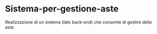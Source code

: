 # Sistema-per-gestione-aste
Realizzazione di un sistema (lato back-end) che consente di gestire delle aste. 
